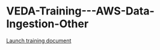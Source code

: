 # VEDA-Training---AWS-Data-Ingestion-Other

<a href="https://kyle-lesinger.github.io/VEDA-Training---AWS-Data-Ingestion-Other/veda-training-presentation.html">Launch training document</a>
